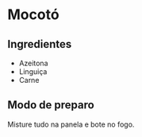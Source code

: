 # Mocotó

## Ingredientes

 - Azeitona
 - Linguiça
 - Carne

## Modo de preparo
Misture tudo na panela e bote no fogo.